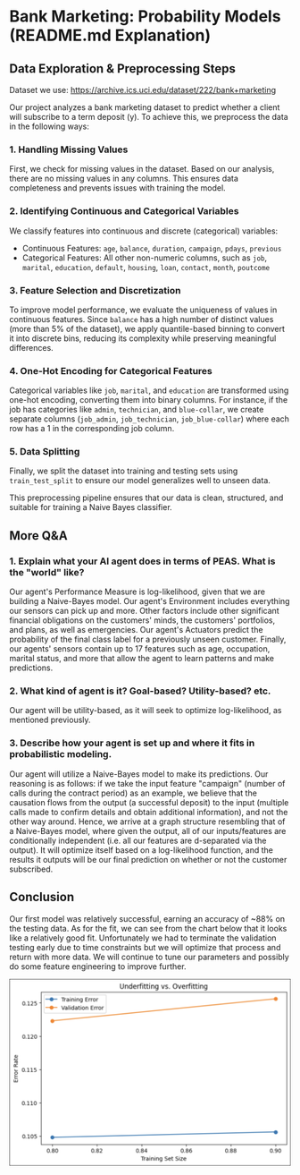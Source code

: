 # Bank Marketing: Probability Models (README.md Explanation)

## Data Exploration & Preprocessing Steps
Dataset we use: https://archive.ics.uci.edu/dataset/222/bank+marketing

Our project analyzes a bank marketing dataset to predict whether a client will subscribe to a term deposit (y). To achieve this, we preprocess the data in the following ways:
### 1. Handling Missing Values
First, we check for missing values in the dataset. Based on our analysis, there are no missing values in any columns. This ensures data completeness and prevents issues with training the model.
### 2. Identifying Continuous and Categorical Variables
We classify features into continuous and discrete (categorical) variables:
- Continuous Features: `age`, `balance`, `duration`, `campaign`, `pdays`, `previous`
- Categorical Features: All other non-numeric columns, such as `job`, `marital`, `education`, `default`, `housing`, `loan`, `contact`, `month`, `poutcome`
### 3. Feature Selection and Discretization
To improve model performance, we evaluate the uniqueness of values in continuous features. Since `balance` has a high number of distinct values (more than 5% of the dataset), we apply quantile-based binning to convert it into discrete bins, reducing its complexity while preserving meaningful differences.
### 4. One-Hot Encoding for Categorical Features
Categorical variables like `job`, `marital`, and `education` are transformed using one-hot encoding, converting them into binary columns. For instance, if the job has categories like `admin`, `technician`, and `blue-collar`, we create separate columns (`job_admin`, `job_technician`, `job_blue-collar`) where each row has a 1 in the corresponding job column.
### 5. Data Splitting
Finally, we split the dataset into training and testing sets using `train_test_split` to ensure our model generalizes well to unseen data.

This preprocessing pipeline ensures that our data is clean, structured, and suitable for training a Naive Bayes classifier.

## More Q&A
### 1. Explain what your AI agent does in terms of PEAS. What is the "world" like?
Our agent's Performance Measure is log-likelihood, given that we are building a Naive-Bayes model. Our agent's Environment includes everything our sensors can pick up and more. Other factors include other significant financial obligations on the customers' minds, the customers' portfolios, and plans, as well as emergencies. Our agent's Actuators predict the probability of the final class label for a previously unseen customer. Finally, our agents' sensors contain up to 17 features such as age, occupation, marital status, and more that allow the agent to learn patterns and make predictions.

### 2. What kind of agent is it? Goal-based? Utility-based? etc.
Our agent will be utility-based, as it will seek to optimize log-likelihood, as mentioned previously.

### 3. Describe how your agent is set up and where it fits in probabilistic modeling.
Our agent will utilize a Naive-Bayes model to make its predictions. Our reasoning is as follows: if we take the input feature "campaign" (number of calls during the contract period) as an example, we believe that the causation flows from the output (a successful deposit) to the input (multiple calls made to confirm details and obtain additional information), and not the other way around. Hence, we arrive at a graph structure resembling that of a Naive-Bayes model, where given the output, all of our inputs/features are conditionally independent (i.e. all our features are d-separated via the output). It will optimize itself based on a log-likelihood function, and the results it outputs will be our final prediction on whether or not the customer subscribed.

## Conclusion
Our first model was relatively successful, earning an accuracy of ~88% on the testing data. As for the fit, we can see from the chart below that it looks like a relatively good fit. Unfortunately we had to terminate the validation testing early due to time constraints but we will optimize that process and return with more data. We will continue to tune our parameters and possibly do some feature engineering to improve further.

![Over/Underfitting Chart](/Under:Overfitting.png)
